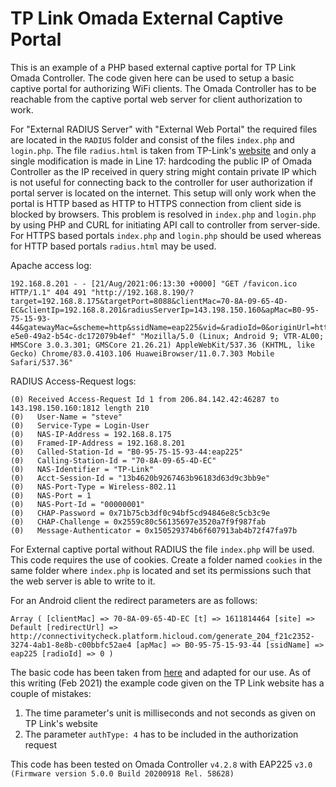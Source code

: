 # TP Link Omada External Captive Portal

This is an example of a PHP based external captive portal for TP Link Omada Controller. The code given here can be used to setup a basic captive portal for authorizing WiFi clients. The Omada Controller has to be reachable from the captive portal web server for client authorization to work.

For "External RADIUS Server" with "External Web Portal" the required files are located in the `RADIUS` folder and consist of the files `index.php` and `login.php`. The file `radius.html` is taken from TP-Link's [website](https://www.tp-link.com/pk/support/faq/2912/) and only a single modification is made in Line 17: hardcoding the public IP of Omada Controller as the IP received in query string might contain private IP which is not useful for connecting back to the controller for user authorization if portal server is located on the internet. This setup will only work when the portal is HTTP based as HTTP to HTTPS connection from client side is blocked by browsers. This problem is resolved in `index.php` and `login.php` by using PHP and CURL for initiating API call to controller from server-side. For HTTPS based portals `index.php` and `login.php` should be used whereas for HTTP based portals `radius.html` may be used.

Apache access log:

```
192.168.8.201 - - [21/Aug/2021:06:13:30 +0000] "GET /favicon.ico HTTP/1.1" 404 491 "http://192.168.8.190/?target=192.168.8.175&targetPort=8088&clientMac=70-8A-09-65-4D-EC&clientIp=192.168.8.201&radiusServerIp=143.198.150.160&apMac=B0-95-75-15-93-44&gatewayMac=&scheme=http&ssidName=eap225&vid=&radioId=0&originUrl=http%3A%2F%2Fconnectivitycheck.platform.hicloud.com%2Fgenerate_204_c704af26-e5e0-49a2-b54c-dc172079b4ef" "Mozilla/5.0 (Linux; Android 9; VTR-AL00; HMSCore 3.0.3.301; GMSCore 21.26.21) AppleWebKit/537.36 (KHTML, like Gecko) Chrome/83.0.4103.106 HuaweiBrowser/11.0.7.303 Mobile Safari/537.36"
```

RADIUS Access-Request logs:

```
(0) Received Access-Request Id 1 from 206.84.142.42:46287 to 143.198.150.160:1812 length 210
(0)   User-Name = "steve"
(0)   Service-Type = Login-User
(0)   NAS-IP-Address = 192.168.8.175
(0)   Framed-IP-Address = 192.168.8.201
(0)   Called-Station-Id = "B0-95-75-15-93-44:eap225"
(0)   Calling-Station-Id = "70-8A-09-65-4D-EC"
(0)   NAS-Identifier = "TP-Link"
(0)   Acct-Session-Id = "13b4620b9267463b96183d63d9c3bb9e"
(0)   NAS-Port-Type = Wireless-802.11
(0)   NAS-Port = 1
(0)   NAS-Port-Id = "00000001"
(0)   CHAP-Password = 0x71b75cb3df0c94bf5cd94846e8c5cb3c9e
(0)   CHAP-Challenge = 0x2559c80c56135697e3520a7f9f987fab
(0)   Message-Authenticator = 0x150529374b6f607913ab4b72f47fa97b
```

For External captive portal without RADIUS the file `index.php` will be used. This code requires the use of cookies. Create a folder named `cookies` in the same folder where `index.php` is located and set its permissions such that the web server is able to write to it.

For an Android client the redirect parameters are as follows:

```
Array ( [clientMac] => 70-8A-09-65-4D-EC [t] => 1611814464 [site] => Default [redirectUrl] => http://connectivitycheck.platform.hicloud.com/generate_204_f21c2352-3274-4ab1-8e8b-c00bbfc52ae4 [apMac] => B0-95-75-15-93-44 [ssidName] => eap225 [radioId] => 0 )
```

The basic code has been taken from [here](https://www.tp-link.com/us/support/faq/2907/) and adapted for our use. As of this writing (Feb 2021) the example code given on the TP Link website has a couple of mistakes:

1. The time parameter's unit is milliseconds and not seconds as given on TP Link's website
2. The parameter `authType: 4` has to be included in the authorization request

This code has been tested on Omada Controller `v4.2.8` with EAP225 `v3.0 (Firmware version 5.0.0 Build 20200918 Rel. 58628)`
